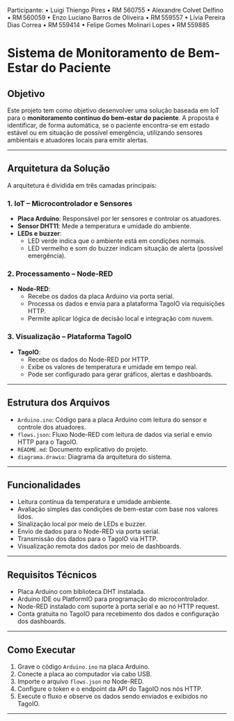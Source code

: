 Participante:
• Luigi Thiengo Pires • RM 560755
• Alexandre Colvet Delfino • RM 560059
•	Enzo Luciano Barros de Oliveira • RM 559557
•	Lívia Pereira Dias Correa • RM 559414
•	Felipe Gomes Molinari Lopes • RM 559885

# Sistema de Monitoramento de Bem-Estar do Paciente

## Objetivo

Este projeto tem como objetivo desenvolver uma solução baseada em IoT para o **monitoramento contínuo do bem-estar do paciente**. A proposta é identificar, de forma automática, se o paciente encontra-se em estado estável ou em situação de possível emergência, utilizando sensores ambientais e atuadores locais para emitir alertas.

---

## Arquitetura da Solução

A arquitetura é dividida em três camadas principais:

### 1. IoT – Microcontrolador e Sensores

- **Placa Arduino**: Responsável por ler sensores e controlar os atuadores.
- **Sensor DHT11**: Mede a temperatura e umidade do ambiente.
- **LEDs e buzzer**:
  - LED verde indica que o ambiente está em condições normais.
  - LED vermelho e som do buzzer indicam situação de alerta (possível emergência).

### 2. Processamento – Node-RED

- **Node-RED**:
  - Recebe os dados da placa Arduino via porta serial.
  - Processa os dados e envia para a plataforma TagoIO via requisições HTTP.
  - Permite aplicar lógica de decisão local e integração com nuvem.

### 3. Visualização – Plataforma TagoIO

- **TagoIO**:
  - Recebe os dados do Node-RED por HTTP.
  - Exibe os valores de temperatura e umidade em tempo real.
  - Pode ser configurado para gerar gráficos, alertas e dashboards.

---

## Estrutura dos Arquivos

- `Arduino.ino`: Código para a placa Arduino com leitura do sensor e controle dos atuadores.
- `flows.json`: Fluxo Node-RED com leitura de dados via serial e envio HTTP para o TagoIO.
- `README.md`: Documento explicativo do projeto.
- `diagrama.drawio`: Diagrama da arquitetura do sistema.

---

## Funcionalidades

- Leitura contínua da temperatura e umidade ambiente.
- Avaliação simples das condições de bem-estar com base nos valores lidos.
- Sinalização local por meio de LEDs e buzzer.
- Envio de dados para o Node-RED via porta serial.
- Transmissão dos dados para o TagoIO via HTTP.
- Visualização remota dos dados por meio de dashboards.

---

## Requisitos Técnicos

- Placa Arduino com biblioteca DHT instalada.
- Arduino IDE ou PlatformIO para programação do microcontrolador.
- Node-RED instalado com suporte à porta serial e ao nó HTTP request.
- Conta gratuita no TagoIO para recebimento dos dados e configuração dos dashboards.

---

## Como Executar

1. Grave o código `Arduino.ino` na placa Arduino.
2. Conecte a placa ao computador via cabo USB.
3. Importe o arquivo `flows.json` no Node-RED.
4. Configure o token e o endpoint da API do TagoIO nos nós HTTP.
5. Execute o fluxo e observe os dados sendo enviados e exibidos no TagoIO.

---

